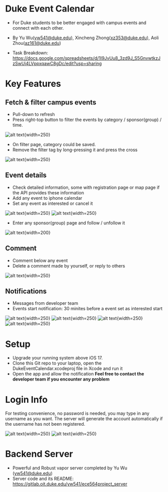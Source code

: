 # Duke Event Calendar
- For Duke students to be better engaged with campus events and connect with each other.

- By Yu Wu(yw541@duke.edu), Xincheng Zhong(xz353@duke.edu), Aoli Zhou(az161@duke.edu)
-  Task Breakdown: 
https://docs.google.com/spreadsheets/d/1I9JvUu8_3zd9J_S5GnvwtkzJzSwUi4LVppxqawC8gDc/edit?usp=sharing

# Key Features
## Fetch & filter campus events 
- Pull-down to refresh
- Press right-top button to filter the events by category / sponsor(group) / time.
 
![alt text](https://github.com/Si1verBul13tzxc/DukeCalendar/blob/main/ReadmeImg/refresh.png?ref_type=heads){width=250}
- On filter page, category could be saved.
- Remove the filter tag by long-pressing it and press the cross

![alt text](https://github.com/Si1verBul13tzxc/DukeCalendar/blob/main/ReadmeImg/filterpage.jpeg?ref_type=heads){width=250}

## Event details
- Check detailed information, some with registration page or map page if the API provides these information
- Add any event to iphone calendar
- Set any event as interested or cancel it

![alt text](https://github.com/Si1verBul13tzxc/DukeCalendar/blob/main/ReadmeImg/detailpage.png?ref_type=heads){width=250}
![alt text](https://github.com/Si1verBul13tzxc/DukeCalendar/blob/main/ReadmeImg/pastevents.png?ref_type=heads){width=250}
- Enter any sponsor(group) page and follow / unfollow it

![alt text](https://github.com/Si1verBul13tzxc/DukeCalendar/blob/main/ReadmeImg/groupp.png?ref_type=heads){width=200}

## Comment
- Comment below any event
- Delete a comment made by yourself, or reply to others

![alt text](https://github.com/Si1verBul13tzxc/DukeCalendar/blob/main/ReadmeImg/%20comment.png?ref_type=heads){width=250}

## Notifications
- Messages from developer team
- Events start notification: 30 minites before a event set as interested start

![alt text](https://github.com/Si1verBul13tzxc/DukeCalendar/blob/main/ReadmeImg/noti.png?ref_type=heads){width=250}
![alt text](https://github.com/Si1verBul13tzxc/DukeCalendar/blob/main/ReadmeImg/noti_on_lock.png?ref_type=heads){width=250}
![alt text](https://github.com/Si1verBul13tzxc/DukeCalendar/blob/main/ReadmeImg/noti_on_interested.png?ref_type=heads){width=250}
![alt text](){width=250}


# Setup
- Upgrade your running system above iOS 17.
- Clone this Git repo to your laptop, open the DukeEventCalendar.xcodeproj file in Xcode and run it
- Open the app and allow the notification
**Feel free to contact the developer team if you encounter any problem**

# Login Info
For testing convenience, no password is needed, you may type in any username as you want. The server will generate the account automatically if the username has not been registered. 

![alt text](https://github.com/Si1verBul13tzxc/DukeCalendar/blob/main/ReadmeImg/loginpage.jpeg?ref_type=heads){width=250}
![alt text](https://github.com/Si1verBul13tzxc/DukeCalendar/blob/main/ReadmeImg/profilepage.png?ref_type=heads){width=250}

# Backend Server
- Powerful and Robust vapor server completed by Yu Wu (yw541@duke.edu)
- Server code and its README: https://gitlab.oit.duke.edu/yw541/ece564project_server
